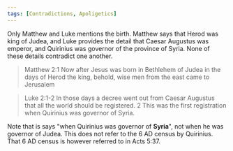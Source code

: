 ```yaml
---
tags: [Contradictions, Apoligetics]
---
```

Only Matthew and Luke mentions the birth. Matthew says that Herod was king of Judea, and Luke provides the detail that Caesar Augustus was emperor, and Quirinius was governor of the province of Syria. None of these details contradict one another.

> Matthew 2:1 Now after Jesus was born in Bethlehem of Judea in the days of Herod the king, behold, wise men from the east came to Jerusalem

> Luke 2:1-2 In those days a decree went out from Caesar Augustus that all the world should be registered. 2 This was the first registration when Quirinius was governor of Syria.

Note that is says "when Quirinius was governor of **Syria**", not when he was governor of Judea. This does not refer to the 6 AD census by Quirinius. That 6 AD census is however referred to in Acts 5:37.
